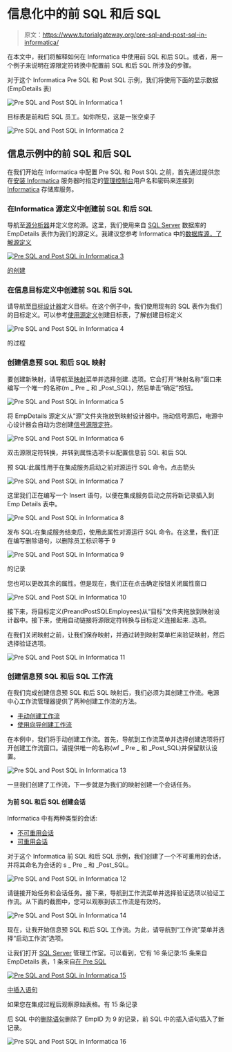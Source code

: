 # 信息化中的前 SQL 和后 SQL

> 原文：<https://www.tutorialgateway.org/pre-sql-and-post-sql-in-informatica/>

在本文中，我们将解释如何在 Informatica 中使用前 SQL 和后 SQL。或者，用一个例子来说明在源限定符转换中配置前 SQL 和后 SQL 所涉及的步骤。

对于这个 Informatica Pre SQL 和 Post SQL 示例，我们将使用下面的显示数据(EmpDetails 表)

![Pre SQL and Post SQL in Informatica 1](img/e8cbc25d5650120f9f905ae22a0684c7.png)

目标表是前和后 SQL 员工。如你所见，这是一张空桌子

![Pre SQL and Post SQL in Informatica 2](img/b6d127b634a6189c53a5ffaadc44659d.png)

## 信息示例中的前 SQL 和后 SQL

在我们开始在 Informatica 中配置 Pre SQL 和 Post SQL 之前，首先通过提供您在[安装 Informatica](https://www.tutorialgateway.org/how-to-install-informatica/) 服务器时指定的[管理控制台](https://www.tutorialgateway.org/informatica-admin-console/)用户名和密码来连接到 [Informatica](https://www.tutorialgateway.org/informatica/) 存储库服务。

### 在Informatica 源定义中创建前 SQL 和后 SQL

导航至[源分析器](https://www.tutorialgateway.org/informatica-source-analyzer/)并定义您的源。这里，我们使用来自 [SQL Server](https://www.tutorialgateway.org/sql/) 数据库的 EmpDetails 表作为我们的源定义。我建议您参考 Informatica 中的[数据库源，了解源定义](https://www.tutorialgateway.org/database-source-in-informatica/)

[![Pre SQL and Post SQL in Informatica 3](img/b90249c3c887ca4d17861d0efe9c8887.png)](https://www.tutorialgateway.org/database-source-in-informatica/)

[的创建](https://www.tutorialgateway.org/database-source-in-informatica/)

### 在信息目标定义中创建前 SQL 和后 SQL

请导航至[目标设计器](https://www.tutorialgateway.org/target-designer-in-informatica/)定义目标。在这个例子中，我们使用现有的 SQL 表作为我们的目标定义。可以参考[使用源定义](https://www.tutorialgateway.org/create-informatica-target-table-using-source-definition/)创建目标表，了解创建目标定义

![Pre SQL and Post SQL in Informatica 4](img/12b6d17caaa189ddc4ef890b5b588274.png)

的过程

### 创建信息预 SQL 和后 SQL 映射

要创建新映射，请导航至[映射](https://www.tutorialgateway.org/informatica-mapping/)菜单并选择创建..选项。它会打开“映射名称”窗口来编写一个唯一的名称(m _ Pre _ 和 _Post_SQL)，然后单击“确定”按钮。

![Pre SQL and Post SQL in Informatica 5](img/3c5b42fd1f55e879d7fcfb0918067059.png)

将 EmpDetails 源定义从“源”文件夹拖放到映射设计器中。拖动信号源后，电源中心设计器会自动为您创建[信号源限定符](https://www.tutorialgateway.org/source-qualifier-transformation-in-informatica/)。

![Pre SQL and Post SQL in Informatica 6](img/b27d96f44d57d27e51f6c5776d73dac9.png)

双击源限定符转换，并转到属性选项卡以配置信息前 SQL 和后 SQL

预 SQL:此属性用于在集成服务启动之前对源运行 SQL 命令。点击箭头

![Pre SQL and Post SQL in Informatica 7](img/0151bab878b324eadc1ae2826a88e5e6.png)

这里我们正在编写一个 Insert 语句，以便在集成服务启动之前将新记录插入到 Emp Details 表中。

![Pre SQL and Post SQL in Informatica 8](img/cd7448ea4e678038fe8ae6af9a0b0370.png)

发布 SQL:在集成服务结束后，使用此属性对源运行 SQL 命令。在这里，我们正在编写删除语句，以删除员工标识等于 9

![Pre SQL and Post SQL in Informatica 9](img/d7c9f9b7f60b2d853bcb0a5da07e6e30.png)

的记录

您也可以更改其余的属性。但是现在，我们正在点击确定按钮关闭属性窗口

![Pre SQL and Post SQL in Informatica 10](img/a9e86be0a109103be538dbc3b83f4129.png)

接下来，将目标定义(PreandPostSQLEmployees)从“目标”文件夹拖放到映射设计器中。接下来，使用自动链接将源限定符转换与目标定义连接起来..选项。

在我们关闭映射之前，让我们保存映射，并通过转到映射菜单栏来验证映射，然后选择验证选项。

![Pre SQL and Post SQL in Informatica 11](img/c4f454fdacf906fe2f9629a6e958b275.png)

### 创建信息预 SQL 和后 SQL 工作流

在我们完成创建信息预 SQL 和后 SQL 映射后，我们必须为其创建工作流。电源中心工作流管理器提供了两种创建工作流的方法。

*   [手动创建工作流](https://www.tutorialgateway.org/informatica-workflow/)
*   [使用向导创建工作流](https://www.tutorialgateway.org/informatica-workflow-using-wizard/)

在本例中，我们将手动创建工作流。首先，导航到工作流菜单并选择创建选项将打开创建工作流窗口。请提供唯一的名称(wf _ Pre _ 和 _Post_SQL)并保留默认设置。

![Pre SQL and Post SQL in Informatica 13](img/19248c1ef1d6ef34d96dfdf511d4dfe4.png)

一旦我们创建了工作流，下一步就是为我们的映射创建一个会话任务。

#### 为前 SQL 和后 SQL 创建会话

Informatica 中有两种类型的会话:

*   [不可重用会话](https://www.tutorialgateway.org/session-in-informatica/)
*   [可重用会话](https://www.tutorialgateway.org/reusable-session-in-informatica/)

对于这个 Informatica 前 SQL 和后 SQL 示例，我们创建了一个不可重用的会话，并将其命名为会话的 s _ Pre _ 和 _Post_SQL。

![Pre SQL and Post SQL in Informatica 12](img/51b426ad52341fedc587eed2c6ef56ae.png)

请链接开始任务和会话任务。接下来，导航到工作流菜单并选择验证选项以验证工作流。从下面的截图中，您可以观察到该工作流是有效的。

![Pre SQL and Post SQL in Informatica 14](img/03f0f7113332226e5ba6f0de76c4c5ce.png)

现在，让我开始信息预 SQL 和后 SQL 工作流。为此，请导航到“工作流”菜单并选择“启动工作流”选项。

让我们打开 [SQL Server](https://www.tutorialgateway.org/sql/) 管理工作室。可以看到，它有 16 条记录:15 条来自 EmpDetails 表，1 条来自[在 Pre SQL](https://www.tutorialgateway.org/sql-insert-statement/)

[![Pre SQL and Post SQL in Informatica 15](img/a4df302f0e6add584172c14abded6b6c.png)](https://www.tutorialgateway.org/sql-insert-statement/)

[中插入语句](https://www.tutorialgateway.org/sql-insert-statement/)

如果您在集成过程后观察原始表格。有 15 条记录

后 SQL 中的[删除语句](https://www.tutorialgateway.org/sql-delete-statement/)删除了 EmpID 为 9 的记录，前 SQL 中的插入语句插入了新记录。

![Pre SQL and Post SQL in Informatica 16](img/b88300db95281e70f8b12c145c69c225.png)